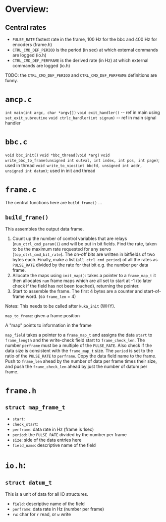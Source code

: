 Overview:
=========

Central rates
-------------
* `PULSE_RATE` fastest rate in the frame, 100 Hz for the bbc and 400 Hz for encoders (frame.h)
* `CTRL_CMD_DEF_PERIOD` is the period (in sec) at which external commands are logged (io.h)
* `CTRL_CMD_DEF_PERFRAME` is the derived rate (in Hz) at which external commands are logged (io.h)

TODO: the `CTRL_CMD_DEF_PERIOD` and `CTRL_CMD_DEF_PERFRAME` definitions are funny.

`amcp.c`
======
`int main(int argc, char *argv[])`
`void exit_handler()` -- ref in main using `set_exit_subroutine`
`void ctrlc_handler(int signum)` -- ref in main signal handler

`bbc.c`
=====
`void bbc_init()`
`void *bbc_thread(void *arg)`
`void write_bbc_to_frame(unsigned int outval, int index, int pos, int page)`; used in thread
`void write_to_nios(int bbcfd, unsigned int addr, unsigned int datum)`; used in init and thread

`frame.c`
=========
The central functions here are `build_frame()` ...


`build_frame()`
---------------
This assembles the output data frame.

1. Count up the number of control variables that are relays (`num_ctrl_cmd_param()`) and will be put in bit fields.  Find the rate, taken to be the maximum rate requested for any servo (`top_ctrl_cmd_bit_rate`). The on-off bits are written in bitfields of two bytes each. Finally, make a list (`all_ctrl_cmd_period`) of all the rates as `PULSE_RATE` divided by the rate for that bit e.g. the number per data frame.
2. Allocate the maps using `init_map()`: takes a pointer to a `frame_map_t` it then allocates `num` frame maps which are all set to start at -1 (to later check if the field has not been touched), returning the pointer.
3. Start to assemble the frame. The first 4 bytes are a counter and start-of-frame word. (so `frame_len` = 4)


Notes:
This needs to be called after `kuka_init` (WHY).

`map_to_frame`: given a frame position 

A "map" points to information in the frame


`map_field` takes a pointer to a `frame_map_t` and assigns the data `start` to `frame_length` and the write-check field start to `frame_check_len`. The number `perframe` must be a multiple of the `PULSE_RATE`. Also check if the data size is consistent with the `frame_map_t` size. The `period` is set to the ratio of the `PULSE_RATE` to `perframe`. Copy the data field name to the frame. Push to `frame_len` ahead by the number of data per frame times their size, and push the `frame_check_len` ahead by just the number of datum per frame.

`frame.h`
=========

`struct map_frame_t`
---------------------
* `start`:
* `check_start`:
* `perframe`: data rate in Hz (frame is 1sec)
* `period`: the `PULSE_RATE` divided by the number per frame
* `size`: side of the data entries here
* `field_name`: descriptive name of the field

`io.h`:
=======

`struct datum_t`
----------------
This is a unit of data for all IO structures.
* `field`: descriptive name of the field
* `perframe`: data rate in Hz (number per frame)
* `rw`: char for `r` read, or `w` write

